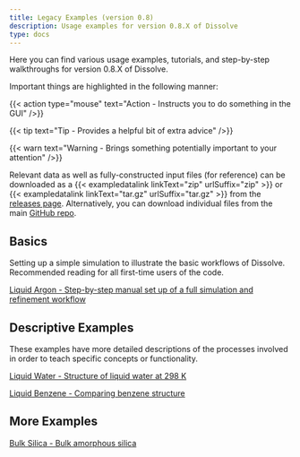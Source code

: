 ```yaml
---
title: Legacy Examples (version 0.8)
description: Usage examples for version 0.8.X of Dissolve
type: docs
---
```


Here you can find various usage examples, tutorials, and step-by-step walkthroughs for version 0.8.X of Dissolve.

Important things are highlighted in the following manner:

{{< action type="mouse" text="Action - Instructs you to do something in the GUI" />}}

{{< tip text="Tip - Provides a helpful bit of extra advice" />}}

{{< warn text="Warning - Brings something potentially important to your attention" />}}

Relevant data as well as fully-constructed input files (for reference) can be downloaded as a {{< exampledatalink linkText="zip" urlSuffix="zip" >}} or {{< exampledatalink linkText="tar.gz" urlSuffix="tar.gz" >}} from the [releases page](https://github.com/disorderedmaterials/dissolve/releases). Alternatively, you can download individual files from the main [GitHub repo](https://github.com/disorderedmaterials/dissolve/tree/develop/examples).

## Basics

Setting up a simple simulation to illustrate the basic workflows of Dissolve. Recommended reading for all first-time users of the code.

[Liquid Argon - Step-by-step manual set up of a full simulation and refinement workflow](argon/)

## Descriptive Examples

These examples have more detailed descriptions of the processes involved in order to teach specific concepts or functionality.

[Liquid Water - Structure of liquid water at 298 K](water/)

[Liquid Benzene - Comparing benzene structure](benzene/)

## More Examples

[Bulk Silica - Bulk amorphous silica](silica_bulk/)
